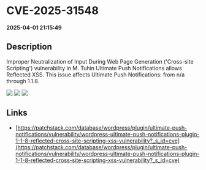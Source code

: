 # CVE-2025-31548

**2025-04-01 21:15:49**

## Description
Improper Neutralization of Input During Web Page Generation ('Cross-site Scripting') vulnerability in M. Tuhin Ultimate Push Notifications allows Reflected XSS. This issue affects Ultimate Push Notifications: from n/a through 1.1.8.

![](https://img.shields.io/static/v1?label=Score&message=7.1&color=red)
![](https://img.shields.io/static/v1?label=Severity&message=HIGH&color=red)
![](https://img.shields.io/static/v1?label=CWE&message=XSS&color=green)

## Links
- [https://patchstack.com/database/wordpress/plugin/ultimate-push-notifications/vulnerability/wordpress-ultimate-push-notifications-plugin-1-1-8-reflected-cross-site-scripting-xss-vulnerability?_s_id=cve](https://patchstack.com/database/wordpress/plugin/ultimate-push-notifications/vulnerability/wordpress-ultimate-push-notifications-plugin-1-1-8-reflected-cross-site-scripting-xss-vulnerability?_s_id=cve)
